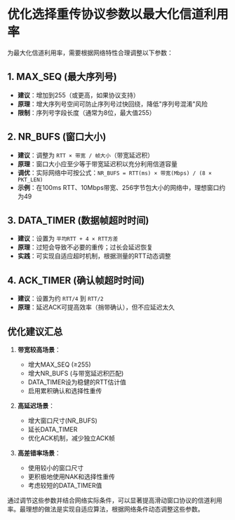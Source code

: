 
# 优化选择重传协议参数以最大化信道利用率

为最大化信道利用率，需要根据网络特性合理调整以下参数：

## 1. MAX_SEQ (最大序列号)
- **建议**：增加到255（或更高，如果协议支持）
- **原理**：增大序列号空间可防止序列号过快回绕，降低"序列号混淆"风险
- **限制**：序列号字段长度（通常为8位，最大值255）

## 2. NR_BUFS (窗口大小)
- **建议**：调整为 `RTT × 带宽 / 帧大小`（带宽延迟积）
- **原理**：窗口大小应至少等于带宽延迟积以充分利用信道容量
- **调优**：实际网络中可按公式：`NR_BUFS = RTT(ms) × 带宽(Mbps) / (8 × PKT_LEN)`
- **示例**：在100ms RTT、10Mbps带宽、256字节包大小的网络中，理想窗口约为49

## 3. DATA_TIMER (数据帧超时时间)
- **建议**：设置为 `平均RTT + 4 × RTT方差`
- **原理**：过短会导致不必要的重传；过长会延迟恢复
- **实践**：可实现自适应超时机制，根据测量的RTT动态调整

## 4. ACK_TIMER (确认帧超时时间)
- **建议**：设置为约 `RTT/4` 到 `RTT/2`
- **原理**：延迟ACK可提高效率（捎带确认），但不应延迟太久

## 优化建议汇总
1. **带宽较高场景**：
   - 增大MAX_SEQ (≥255)
   - 增大NR_BUFS (与带宽延迟积匹配)
   - DATA_TIMER设为稳健的RTT估计值
   - 启用累积确认和选择性重传

2. **高延迟场景**：
   - 增大窗口尺寸(NR_BUFS)
   - 延长DATA_TIMER
   - 优化ACK机制，减少独立ACK帧

3. **高差错率场景**：
   - 使用较小的窗口尺寸
   - 更积极地使用NAK和选择性重传
   - 考虑较短的DATA_TIMER值

通过调节这些参数并结合网络实际条件，可以显著提高滑动窗口协议的信道利用率。最理想的做法是实现自适应算法，根据网络条件动态调整这些参数。
